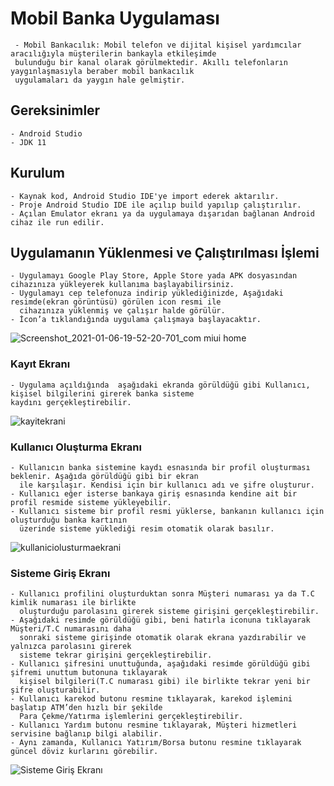 # Mobil Banka Uygulaması
     - Mobil Bankacılık: Mobil telefon ve dijital kişisel yardımcılar aracılığıyla müşterilerin bankayla etkileşimde
     bulunduğu bir kanal olarak görülmektedir. Akıllı telefonların yaygınlaşmasıyla beraber mobil bankacılık
     uygulamaları da yaygın hale gelmiştir.

## Gereksinimler
    - Android Studio
    - JDK 11
## Kurulum
    - Kaynak kod, Android Studio IDE'ye import ederek aktarılır.
    - Proje Android Studio IDE ile açılıp build yapılıp çalıştırılır.
    - Açılan Emulator ekranı ya da uygulamaya dışarıdan bağlanan Android cihaz ile run edilir.
    
    
## Uygulamanın Yüklenmesi ve Çalıştırılması İşlemi
    - Uygulamayı Google Play Store, Apple Store yada APK dosyasından cihazınıza yükleyerek kullanıma başlayabilirsiniz.
    - Uygulamayı cep telefonuza indirip yüklediğinizde, Aşağıdaki resimde(ekran görüntüsü) görülen icon resmi ile
      cihazınıza yüklenmiş ve çalışır halde görülür.
    - İcon’a tıklandığında uygulama çalışmaya başlayacaktır.
![Screenshot_2021-01-06-19-52-20-701_com miui home](https://user-images.githubusercontent.com/81168263/154986057-7345195e-3772-477c-acba-2f120cf54257.jpg)

### Kayıt Ekranı
    - Uygulama açıldığında  aşağıdaki ekranda görüldüğü gibi Kullanıcı, kişisel bilgilerini girerek banka sisteme
    kaydını gerçekleştirebilir.
![kayitekrani](https://user-images.githubusercontent.com/81168263/154991533-ec87022b-9f64-44c4-9634-ec6715af7dd8.jpg)

### Kullanıcı Oluşturma Ekranı
    - Kullanıcın banka sistemine kaydı esnasında bir profil oluşturması beklenir. Aşağıda görüldüğü gibi bir ekran
      ile karşılaşır. Kendisi için bir kullanıcı adı ve şifre oluşturur.
    - Kullanıcı eğer isterse bankaya giriş esnasında kendine ait bir profil resmide sisteme yükleyebilir.
    - Kullanıcı sisteme bir profil resmi yüklerse, bankanın kullanıcı için oluşturduğu banka kartının
      üzerinde sisteme yüklediği resim otomatik olarak basılır.
![kullaniciolusturmaekrani](https://user-images.githubusercontent.com/81168263/154992558-674886d5-742a-4fce-91ee-4973230d7f91.jpg)

### Sisteme Giriş Ekranı
    - Kullanıcı profilini oluşturduktan sonra Müşteri numarası ya da T.C kimlik numarası ile birlikte 
      oluşturduğu parolasını girerek sisteme girişini gerçekleştirebilir.
    - Aşağıdaki resimde görüldüğü gibi, beni hatırla iconuna tıklayarak  Müşteri/T.C numarasını daha 
      sonraki sisteme girişinde otomatik olarak ekrana yazdırabilir ve yalnızca parolasını girerek
      sisteme tekrar girişini gerçekleştirebilir. 
    - Kullanıcı şifresini unuttuğunda, aşağıdaki resimde görüldüğü gibi şifremi unuttum butonuna tıklayarak 
      kişisel bilgileri(T.C numarası gibi) ile birlikte tekrar yeni bir şifre oluşturabilir.
    - Kullanıcı karekod butonu resmine tıklayarak, karekod işlemini başlatıp ATM’den hızlı bir şekilde
      Para Çekme/Yatırma işlemlerini gerçekleştirebilir.
    - Kullanıcı Yardım butonu resmine tıklayarak, Müşteri hizmetleri servisine bağlanıp bilgi alabilir.
    - Aynı zamanda, Kullanıcı Yatırım/Borsa butonu resmine tıklayarak güncel döviz kurlarını görebilir.
![Sisteme Giriş Ekranı](https://user-images.githubusercontent.com/81168263/154994255-28568510-90f9-4f59-ae30-8ffe4c44f9d3.jpg)


  

  

 
  
  


      
    
    
